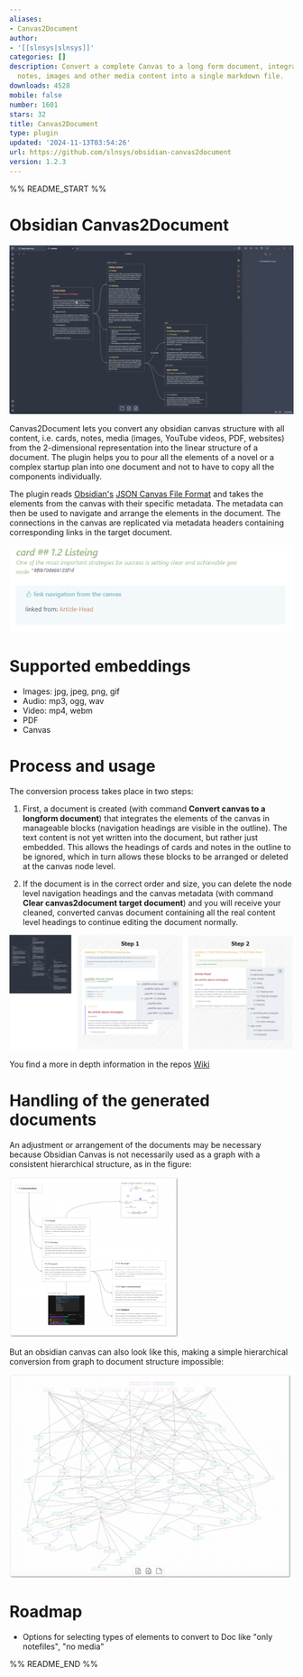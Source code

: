 ```yaml
---
aliases:
- Canvas2Document
author:
- '[[slnsys|slnsys]]'
categories: []
description: Convert a complete Canvas to a long form document, integrating all cards,
  notes, images and other media content into a single markdown file.
downloads: 4528
mobile: false
number: 1601
stars: 32
title: Canvas2Document
type: plugin
updated: '2024-11-13T03:54:26'
url: https://github.com/slnsys/obsidian-canvas2document
version: 1.2.3
---
```


%% README_START %%

# Obsidian Canvas2Document

![Screencast](https://raw.githubusercontent.com/slnsys/obsidian-canvas2document/HEAD/images/canvas2document.gif)

Canvas2Document lets you convert any obsidian canvas structure with all content, i.e. cards, notes, media (images, YouTube videos, PDF, websites) from the 2-dimensional representation into the linear structure of a document.
The plugin helps you to pour all the elements of a novel or a complex startup plan into one document and not to have to copy all the components individually.

The plugin reads [Obsidian's](https://obsidian.md/blog/json-canvas/) [JSON Canvas File Format](https://jsoncanvas.org/) and takes the elements from the canvas with their specific metadata. The metadata can then be used to navigate and arrange the elements in the document. The connections in the canvas are replicated via metadata headers containing corresponding links in the target document.

<img src="https://raw.githubusercontent.com/slnsys/obsidian-canvas2document/HEAD/images/conv1_metabox.png" alt="metaheader" width="500"/>

# Supported embeddings
- Images: jpg, jpeg, png, gif
- Audio: mp3, ogg, wav
- Video: mp4, webm
- PDF
- Canvas

# Process and usage
The conversion process takes place in two steps:
1. First, a document is created (with command **Convert canvas to a longform document**) that integrates the elements of the canvas in manageable blocks (navigation headings are visible in the outline). The text content is not yet written into the document, but rather just embedded.
This allows the headings of cards and notes in the outline to be ignored, which in turn allows these blocks to be arranged or deleted at the canvas node level.

2. If the document is in the correct order and size, you can delete the node level navigation headings and the canvas metadata (with command **Clear canvas2document target document**) and you will receive your cleaned, converted canvas document containing all the real content level headings to continue editing the document normally.

<img src="https://raw.githubusercontent.com/slnsys/obsidian-canvas2document/HEAD/images/canvas2document.png" alt="steps"/>

You find a more in depth information in the repos [Wiki](https://github.com/slnsys/obsidian-canvas2document/wiki)

# Handling of the generated documents
An adjustment or arrangement of the documents may be necessary because Obsidian Canvas is not necessarily used as a graph with a consistent hierarchical structure, as in the figure:

<img src="https://raw.githubusercontent.com/slnsys/obsidian-canvas2document/HEAD/images/obsidian-canvas-simple.png" alt="screencomplex" width="300"/>

But an obsidian canvas can also look like this, making a simple hierarchical conversion from graph to document structure impossible:

<img src="https://raw.githubusercontent.com/slnsys/obsidian-canvas2document/HEAD/images/obsidian-canvas-complex.png" alt="screensimple" width="500"/>


# Roadmap
* Options for selecting types of elements to convert to Doc like "only notefiles", "no media"


%% README_END %%